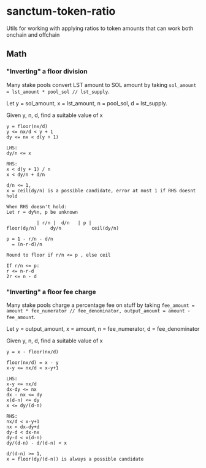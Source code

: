 # sanctum-token-ratio

Utils for working with applying ratios to token amounts that can work both onchain and offchain

## Math

### "Inverting" a floor division

Many stake pools convert LST amount to SOL amount by taking `sol_amount = lst_amount * pool_sol // lst_supply`.

Let y = sol_amount, x = lst_amount, n = pool_sol, d = lst_supply.

Given y, n, d, find a suitable value of x

```
y = floor(nx/d)
y <= nx/d < y + 1
dy <= nx < d(y + 1)

LHS:
dy/n <= x

RHS:
x < d(y + 1) / n
x < dy/n + d/n

d/n <= 1,
x = ceil(dy/n) is a possible candidate, error at most 1 if RHS doesnt hold

When RHS doesn't hold:
Let r = dy%n, p be unknown

           | r/n |  d/n   | p |
floor(dy/n)     dy/n           ceil(dy/n)

p = 1 - r/n - d/n
  = (n-r-d)/n

Round to floor if r/n <= p , else ceil

If r/n <= p:
r <= n-r-d
2r <= n - d
```

### "Inverting" a floor fee charge

Many stake pools charge a percentage fee on stuff by taking `fee_amount = amount * fee_numerator // fee_denominator, output_amount = amount - fee_amount`.

Let y = output_amount, x = amount, n = fee_numerator, d = fee_denominator

Given y, n, d, find a suitable value of x

```
y = x - floor(nx/d)

floor(nx/d) = x - y
x-y <= nx/d < x-y+1

LHS:
x-y <= nx/d
dx-dy <= nx
dx - nx <= dy
x(d-n) <= dy
x <= dy/(d-n)

RHS:
nx/d < x-y+1
nx < dx-dy+d
dy-d < dx-nx
dy-d < x(d-n)
dy/(d-n) - d/(d-n) < x

d/(d-n) >= 1,
x = floor(dy/(d-n)) is always a possible candidate
```
